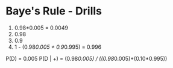 # Baye's Rule - Drills

1. 0.98*0.005 = 0.0049
2. 0.98
3. 0.9
4. 1 - (0.98*0.005 + 0.9*0.995) = 0.996

P(D) = 0.005
P(D | +) = (0.98*0.005) / ((0.98*0.005)+(0.10*0.995))